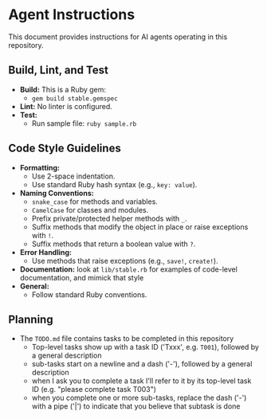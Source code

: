 # Agent Instructions

This document provides instructions for AI agents operating in this repository.

## Build, Lint, and Test

- **Build:** This is a Ruby gem:
  - `gem build stable.gemspec`
- **Lint:** No linter is configured.
- **Test:**
  - Run sample file: `ruby sample.rb`

## Code Style Guidelines

- **Formatting:**
  - Use 2-space indentation.
  - Use standard Ruby hash syntax (e.g., `key: value`).
- **Naming Conventions:**
  - `snake_case` for methods and variables.
  - `CamelCase` for classes and modules.
  - Prefix private/protected helper methods with `_`.
  - Suffix methods that modify the object in place or raise exceptions with `!`.
  - Suffix methods that return a boolean value with `?`.
- **Error Handling:**
  - Use methods that raise exceptions (e.g., `save!`, `create!`).
- **Documentation:** look at `lib/stable.rb` for examples of code-level documentation, and mimick that style
- **General:**
  - Follow standard Ruby conventions.

## Planning

- The `TODO.md` file contains tasks to be completed in this repository
  - Top-level tasks show up with a task ID ('Txxx', e.g. `T001`), followed by a general description
  - sub-tasks start on a newline and a dash ('-'), followed by a general description
  - when I ask you to complete a task I'll refer to it by its top-level task ID (e.g. "please complete task T003")
  - when you complete one or more sub-tasks, replace the dash ('-') with a pipe ('|') to indicate that you believe that subtask is done

